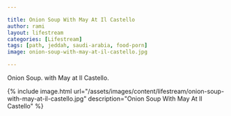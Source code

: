 ```yaml
---

title: Onion Soup With May At Il Castello
author: rami
layout: lifestream 
categories: [Lifestream]
tags: [path, jeddah, saudi-arabia, food-porn] 
image: onion-soup-with-may-at-il-castello.jpg

---
```


Onion Soup. with May at Il Castello.

{% include image.html url="/assets/images/content/lifestream/onion-soup-with-may-at-il-castello.jpg" description="Onion Soup With May At Il Castello" %}
